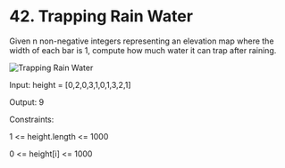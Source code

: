 # 42. Trapping Rain Water

Given n non-negative integers representing an elevation map where the width of each bar is 1, compute how much water it can trap after raining.

![Trapping Rain Water](./img/img_01.avif)

Input: height = [0,2,0,3,1,0,1,3,2,1]

Output: 9



Constraints:

1 <= height.length <= 1000

0 <= height[i] <= 1000